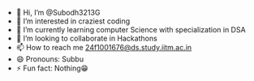 - 👋 Hi, I’m @Subodh3213G
- 👀 I’m interested in craziest coding 
- 🌱 I’m currently learning computer Science with specialization in DSA
- 💞️ I’m looking to collaborate in Hackathons 
- 📫 How to reach me 24f1001676@ds.study.iitm.ac.in 
- 😄 Pronouns: Subbu
- ⚡ Fun fact: Nothing😁

<!---
Subodh3213G/Subodh3213G is a ✨ special ✨ repository because its `README.md` (this file) appears on your GitHub profile.
You can click the Preview link to take a look at your changes.
--->
